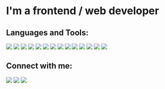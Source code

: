 # I'm a frontend / web developer
## Languages and Tools:
<img src="https://img.shields.io/badge/html-8FBC8F?style=for-the-badge&logo=HTML5&logoColor=FF4500"/> <img src="https://img.shields.io/badge/CSS3-8FBC8F?style=for-the-badge&logo=HTML5&logoColor=2965f1"/> <img src="https://img.shields.io/badge/Sass-8FBC8F?style=for-the-badge&logo=Sass&logoColor=cd6799"/> <img src="https://img.shields.io/badge/Bootstrap-8FBC8F?style=for-the-badge&logo=Bootstrap&logoColor=4B0082"/> <img src="https://img.shields.io/badge/JavaScript-8FBC8F?style=for-the-badge&logo=JavaScript&logoColor=FFA500"/> <img src="https://img.shields.io/badge/gulp-8FBC8F?style=for-the-badge&logo=gulp&logoColor=DC143C"/> <img src="https://img.shields.io/badge/webpack-8FBC8F?style=for-the-badge&logo=webpack&logoColor=8ED5FA"/> <img src="https://img.shields.io/badge/react-8FBC8F?style=for-the-badge&logo=react&logoColor=61DBFB"/> <img src="https://img.shields.io/badge/git-8FBC8F?style=for-the-badge&logo=git&logoColor=E2C00"/> <img src="https://img.shields.io/badge/github-8FBC8F?style=for-the-badge&logo=github&logoColor=000"/> <img src="https://img.shields.io/badge/php-8FBC8F?style=for-the-badge&logo=php&logoColor=232531"/> <img src="https://img.shields.io/badge/wordpress-8FBC8F?style=for-the-badge&logo=wordpress&logoColor=000"/> <img src="https://img.shields.io/badge/phpMyAdmin-8FBC8F?style=for-the-badge&logo=phpMyAdmin&logoColor=FF8C00"/> <img src="https://img.shields.io/badge/Trello-8FBC8F?style=for-the-badge&logo=Trello&logoColor=0079bf"/>

## Connect with me:
[<img src="https://img.shields.io/badge/telegram-8FBC8F?style=for-the-badge&logo=telegram&logoColor=0088CC"/>](https://t.me/vreutsky) [<img src="https://img.shields.io/badge/WhatsApp-8FBC8F?style=for-the-badge&logo=WhatsApp&logoColor=34B7F1"/>](https://api.whatsapp.com/send?phone=375257689754) [<img src="https://img.shields.io/badge/Instagram-8FBC8F?style=for-the-badge&logo=Instagram&logoColor=#E4405F"/>](https://www.instagram.com/vreutsky/)



